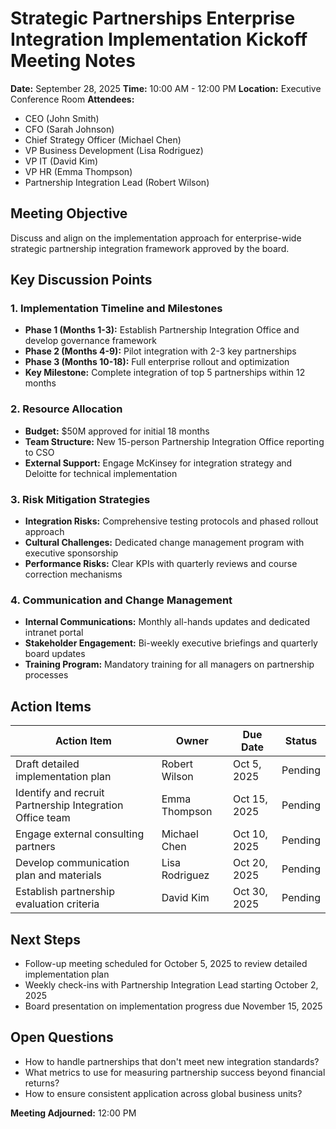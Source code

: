 # Strategic Partnerships Enterprise Integration Implementation Kickoff Meeting Notes

**Date:** September 28, 2025
**Time:** 10:00 AM - 12:00 PM
**Location:** Executive Conference Room
**Attendees:**
- CEO (John Smith)
- CFO (Sarah Johnson)
- Chief Strategy Officer (Michael Chen)
- VP Business Development (Lisa Rodriguez)
- VP IT (David Kim)
- VP HR (Emma Thompson)
- Partnership Integration Lead (Robert Wilson)

## Meeting Objective
Discuss and align on the implementation approach for enterprise-wide strategic partnership integration framework approved by the board.

## Key Discussion Points

### 1. Implementation Timeline and Milestones
- **Phase 1 (Months 1-3):** Establish Partnership Integration Office and develop governance framework
- **Phase 2 (Months 4-9):** Pilot integration with 2-3 key partnerships
- **Phase 3 (Months 10-18):** Full enterprise rollout and optimization
- **Key Milestone:** Complete integration of top 5 partnerships within 12 months

### 2. Resource Allocation
- **Budget:** $50M approved for initial 18 months
- **Team Structure:** New 15-person Partnership Integration Office reporting to CSO
- **External Support:** Engage McKinsey for integration strategy and Deloitte for technical implementation

### 3. Risk Mitigation Strategies
- **Integration Risks:** Comprehensive testing protocols and phased rollout approach
- **Cultural Challenges:** Dedicated change management program with executive sponsorship
- **Performance Risks:** Clear KPIs with quarterly reviews and course correction mechanisms

### 4. Communication and Change Management
- **Internal Communications:** Monthly all-hands updates and dedicated intranet portal
- **Stakeholder Engagement:** Bi-weekly executive briefings and quarterly board updates
- **Training Program:** Mandatory training for all managers on partnership processes

## Action Items

| Action Item | Owner | Due Date | Status |
|-------------|-------|----------|--------|
| Draft detailed implementation plan | Robert Wilson | Oct 5, 2025 | Pending |
| Identify and recruit Partnership Integration Office team | Emma Thompson | Oct 15, 2025 | Pending |
| Engage external consulting partners | Michael Chen | Oct 10, 2025 | Pending |
| Develop communication plan and materials | Lisa Rodriguez | Oct 20, 2025 | Pending |
| Establish partnership evaluation criteria | David Kim | Oct 30, 2025 | Pending |

## Next Steps
- Follow-up meeting scheduled for October 5, 2025 to review detailed implementation plan
- Weekly check-ins with Partnership Integration Lead starting October 2, 2025
- Board presentation on implementation progress due November 15, 2025

## Open Questions
- How to handle partnerships that don't meet new integration standards?
- What metrics to use for measuring partnership success beyond financial returns?
- How to ensure consistent application across global business units?

**Meeting Adjourned:** 12:00 PM
